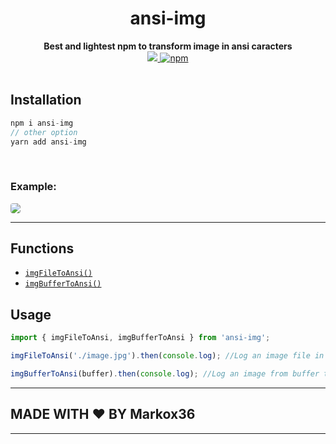 <div align="center">
<h1> ansi-img </h1>
<strong>Best and lightest npm to transform image in ansi caracters</strong>
</div>

<div align="center">
<a href="https://www.npmjs.com/package/util-tiempo">
<img src="https://img.shields.io/npm/v/ansi-img?label=Version&logo=npm&style=for-the-badge">
</a>
<a href="https://www.npmjs.com/package/util-tiempo">
<img alt="npm" src="https://img.shields.io/npm/dw/ansi-img?logo=npm&style=for-the-badge">
</a>
</div>

<br>

## Installation

```ts
npm i ansi-img
// other option
yarn add ansi-img
```

<br>

### Example:

<img src="https://imgur.com/OGQPqnQ.jpg" style="border-radius: 4px;" />

<br>

---

## Functions

-   [`imgFileToAnsi()`](#usage)
-   [`imgBufferToAnsi()`](#usage)

## Usage

<div id="usage">

```ts
import { imgFileToAnsi, imgBufferToAnsi } from 'ansi-img';

imgFileToAnsi('./image.jpg').then(console.log); //Log an image file in terminal

imgBufferToAnsi(buffer).then(console.log); //Log an image from buffer to terminal
```

</div>

---

## MADE WITH ❤ BY Markox36

---

